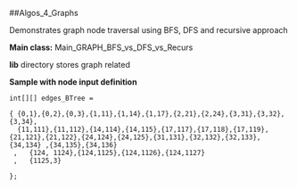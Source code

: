 ##Algos_4_Graphs

Demonstrates graph node traversal using BFS, DFS and recursive approach

**Main class:**  Main_GRAPH_BFS_vs_DFS_vs_Recurs

**lib** directory stores graph related    


**Sample with node input definition**


    int[][] edges_BTree =
     
    { {0,1},{0,2},{0,3},{1,11},{1,14},{1,17},{2,21},{2,24},{3,31},{3,32},{3,34},
      {11,111},{11,112},{14,114},{14,115},{17,117},{17,118},{17,119},{21,121},{21,122},{24,124},{24,125},{31,131},{32,132},{32,133},{34,134} ,{34,135},{34,136}
     ,   {124, 1124},{124,1125},{124,1126},{124,1127}
     ,   {1125,3}

    };
